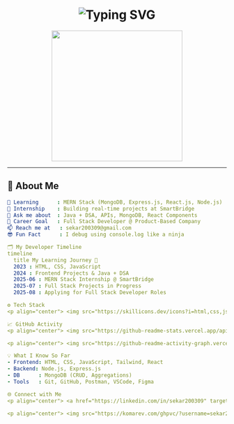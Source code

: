 <h1 align="center">
  <img src="https://readme-typing-svg.demolab.com?font=Fira+Code&duration=2500&pause=500&color=00F7FF&center=true&vCenter=true&width=435&lines=Hey+👋,+I'm+Sekar;Aspiring+Full+Stack+Developer;Code+Enthusiast;MERN+Stack+Intern" alt="Typing SVG" />
</h1>

<p align="center">
  <img src="https://media.giphy.com/media/qgQUggAC3Pfv687qPC/giphy.gif" width="300px" />
</p>

---

## 🧠 About Me

```yaml
🌱 Learning      : MERN Stack (MongoDB, Express.js, React.js, Node.js)
🔭 Internship    : Building real-time projects at SmartBridge
💬 Ask me about  : Java + DSA, APIs, MongoDB, React Components
🎯 Career Goal   : Full Stack Developer @ Product-Based Company
📫 Reach me at   : sekar200309@gmail.com
😎 Fun Fact      : I debug using console.log like a ninja

🗂️ My Developer Timeline
timeline
  title My Learning Journey 🚀
  2023 : HTML, CSS, JavaScript
  2024 : Frontend Projects & Java + DSA
  2025-06 : MERN Stack Internship @ SmartBridge
  2025-07 : Full Stack Projects in Progress
  2025-08 : Applying for Full Stack Developer Roles

⚙️ Tech Stack
<p align="center"> <img src="https://skillicons.dev/icons?i=html,css,js,react,nodejs,express,mongodb,java,git,github,tailwind,vscode,figma" /> </p>

📈 GitHub Activity
<p align="center"> <img src="https://github-readme-stats.vercel.app/api?username=sekar200309&show_icons=true&theme=tokyonight" height="180px"/> <img src="https://github-readme-streak-stats.herokuapp.com?user=sekar200309&theme=tokyonight" height="180px"/> </p>

<p align="center"> <img src="https://github-readme-activity-graph.vercel.app/graph?username=sekar200309&theme=react-dark&area=true&hide_border=true" /> </p>

💡 What I Know So Far
- Frontend: HTML, CSS, JavaScript, Tailwind, React
- Backend: Node.js, Express.js
- DB      : MongoDB (CRUD, Aggregations)
- Tools   : Git, GitHub, Postman, VSCode, Figma

🌐 Connect with Me
<p align="center"> <a href="https://linkedin.com/in/sekar200309" target="_blank"> <img src="https://img.shields.io/badge/LinkedIn-0A66C2?style=for-the-badge&logo=linkedin&logoColor=white" /> </a> <a href="mailto:sekar200309@gmail.com"> <img src="https://img.shields.io/badge/Gmail-D14836?style=for-the-badge&logo=gmail&logoColor=white" /> </a> <a href="https://github.com/sekar200309" target="_blank"> <img src="https://img.shields.io/badge/GitHub-181717?style=for-the-badge&logo=github&logoColor=white" /> </a> </p>

<p align="center"> <img src="https://komarev.com/ghpvc/?username=sekar200309&label=Profile+Views&color=blueviolet&style=flat" /> </p>
